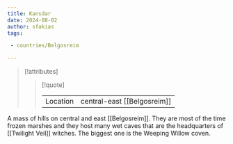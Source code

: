 ```yaml
---
title: Kansdar
date: 2024-08-02
author: sfakias
tags:

 - countries/Belgosreim

---
```

> [!attributes]
> 
> > [!quote]
> >
> > | | |
> > | --- | --- |
> > | Location | central-east [[Belgosreim]] |

A mass of hills on central and east [[Belgosreim]]. They are most of the time frozen marshes and they host many wet caves that are the headquarters of [[Twilight Veil]] witches. The biggest one is the Weeping Willow coven.